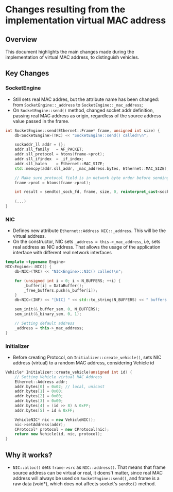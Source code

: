 # Changes resulting from the implementation virtual MAC address

## Overview
This document highlights the main changes made during the implementation of virtual MAC address, to distinguish vehicles.

## Key Changes

### SocketEngine
- Still sets real MAC addres, but the attribute name has been changed: from `SocketEngine::_address` to `SocketEngine::_mac_address`;
- On `SocketEngine::send()` method, changed socket addr definition, passing real MAC address as origin, regardless of the source address value passed in the frame.
```cpp
int SocketEngine::send(Ethernet::Frame* frame, unsigned int size) {
    db<SocketEngine>(TRC) << "SocketEngine::send() called!\n";

    sockaddr_ll addr = {};
    addr.sll_family   = AF_PACKET;
    addr.sll_protocol = htons(frame->prot);
    addr.sll_ifindex  = _if_index;
    addr.sll_halen    = Ethernet::MAC_SIZE;
    std::memcpy(addr.sll_addr, _mac_address.bytes, Ethernet::MAC_SIZE);

    // Make sure protocol field is in network byte order before sending
    frame->prot = htons(frame->prot);

    int result = sendto(_sock_fd, frame, size, 0, reinterpret_cast<sockaddr*>(&addr), sizeof(addr));
    
    (...)
}
```

### NIC
- Defines new attribute `Ethernet::Address NIC::_address`. This will be the virtual address.
- On the constructor, NIC sets `_address = this->_mac_address`, i.e, sets real address as NIC address. That allows the usage of the application interface with different real network interfaces
```cpp
template <typename Engine>
NIC<Engine>::NIC() {
    db<NIC>(TRC) << "NIC<Engine>::NIC() called!\n";

    for (unsigned int i = 0; i < N_BUFFERS; ++i) {
        _buffer[i] = DataBuffer();
        _free_buffers.push(&_buffer[i]);
    }
    db<NIC>(INF) << "[NIC] " << std::to_string(N_BUFFERS) << " buffers created\n";

    sem_init(&_buffer_sem, 0, N_BUFFERS);
    sem_init(&_binary_sem, 0, 1);

    // Setting default address
    _address = this->_mac_address;
}
```

### Initializer
- Before creating Protocol, on `Initializer::create_vehicle()`, sets NIC address (virtual) to a random MAC address, considering Vehicle id
```cpp
Vehicle* Initializer::create_vehicle(unsigned int id) {
    // Setting Vehicle virtual MAC Address
    Ethernet::Address addr;
    addr.bytes[0] = 0x02; // local, unicast
    addr.bytes[1] = 0x00;
    addr.bytes[2] = 0x00;
    addr.bytes[3] = 0x00;
    addr.bytes[4] = (id >> 8) & 0xFF;
    addr.bytes[5] = id & 0xFF;

    VehicleNIC* nic = new VehicleNIC();
    nic->setAddress(addr);
    CProtocol* protocol = new CProtocol(nic);
    return new Vehicle(id, nic, protocol);
}
```

## Why it works?
- `NIC::alloc()` sets `frame->src` as `NIC::address()`. That means that frame source address can be virtual or real, it doens't matter, since real MAC address will always be used on `SocketEngine::send()`, and frame is a raw data (void*), which does not affects socket's `sendto()` method.